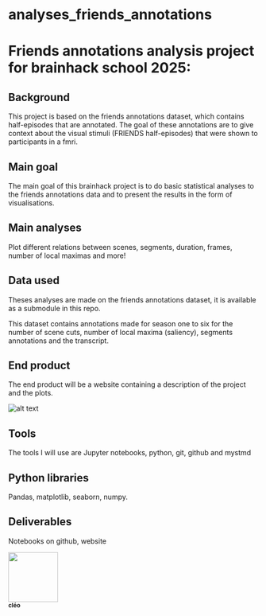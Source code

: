 # analyses_friends_annotations
# Friends annotations analysis project for brainhack school 2025:

## Background
This project is based on the friends annotations dataset, which contains half-episodes that are annotated.
The goal of these annotations are to give context about the visual stimuli (FRIENDS half-episodes) that were shown
to participants in a fmri. 
## Main goal
The main goal of this brainhack project is to do basic statistical analyses to the friends annotations data and to present
the results in the form of visualisations.

## Main analyses 
Plot different relations between scenes, segments, duration, frames, number of local maximas and more!

## Data used
Theses analyses are made on the friends annotations dataset, it is available as a submodule in this repo.

This dataset contains annotations made for season one to six for the number of scene cuts, number of local maxima (saliency), segments
annotations and the transcript.
## End product
The end product will be a website containing a description of the project and the plots.

![alt text](https://i.pinimg.com/736x/fb/d5/3a/fbd53a0dc2a88bcad9d25986cb42964c.jpg)

## Tools
The tools I will use are Jupyter notebooks, python, git, github and mystmd

## Python libraries
Pandas, matplotlib, seaborn, numpy.

## Deliverables
Notebooks on github, website


<a href="https://github.com/cleode5a7">
   <img src="https://avatars.githubusercontent.com/u/210581839?v=4?s=100" width="100px;" alt=""/>
   <br /><sub><b>cléo</b></sub>
</a>
